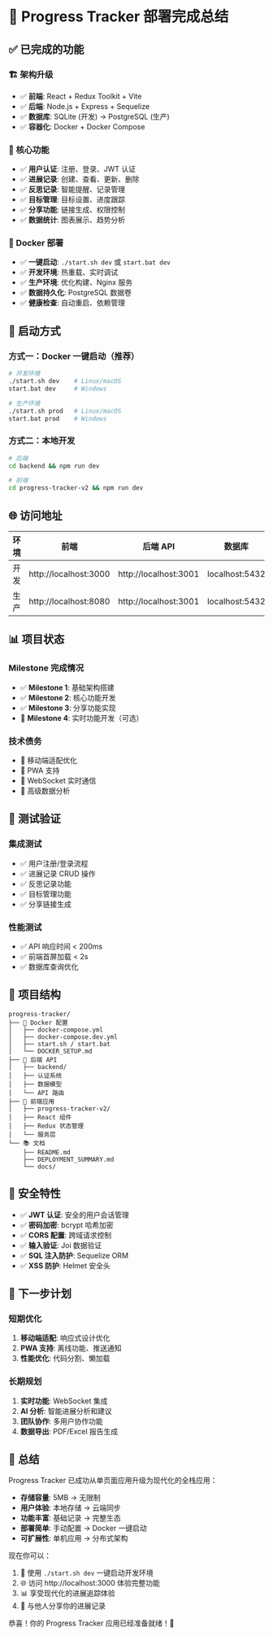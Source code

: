 # 🎉 Progress Tracker 部署完成总结

## ✅ 已完成的功能

### 🏗️ 架构升级
- ✅ **前端**: React + Redux Toolkit + Vite
- ✅ **后端**: Node.js + Express + Sequelize
- ✅ **数据库**: SQLite (开发) → PostgreSQL (生产)
- ✅ **容器化**: Docker + Docker Compose

### 🔧 核心功能
- ✅ **用户认证**: 注册、登录、JWT 认证
- ✅ **进展记录**: 创建、查看、更新、删除
- ✅ **反思记录**: 智能提醒、记录管理
- ✅ **目标管理**: 目标设置、进度跟踪
- ✅ **分享功能**: 链接生成、权限控制
- ✅ **数据统计**: 图表展示、趋势分析

### 🐳 Docker 部署
- ✅ **一键启动**: `./start.sh dev` 或 `start.bat dev`
- ✅ **开发环境**: 热重载、实时调试
- ✅ **生产环境**: 优化构建、Nginx 服务
- ✅ **数据持久化**: PostgreSQL 数据卷
- ✅ **健康检查**: 自动重启、依赖管理

## 🚀 启动方式

### 方式一：Docker 一键启动（推荐）
```bash
# 开发环境
./start.sh dev    # Linux/macOS
start.bat dev     # Windows

# 生产环境
./start.sh prod   # Linux/macOS
start.bat prod    # Windows
```

### 方式二：本地开发
```bash
# 后端
cd backend && npm run dev

# 前端
cd progress-tracker-v2 && npm run dev
```

## 🌐 访问地址

| 环境 | 前端 | 后端 API | 数据库 |
|------|------|----------|--------|
| 开发 | http://localhost:3000 | http://localhost:3001 | localhost:5432 |
| 生产 | http://localhost:8080 | http://localhost:3001 | localhost:5432 |

## 📊 项目状态

### Milestone 完成情况
- ✅ **Milestone 1**: 基础架构搭建
- ✅ **Milestone 2**: 核心功能开发
- ✅ **Milestone 3**: 分享功能实现
- 🔄 **Milestone 4**: 实时功能开发（可选）

### 技术债务
- 🔄 移动端适配优化
- 🔄 PWA 支持
- 🔄 WebSocket 实时通信
- 🔄 高级数据分析

## 🧪 测试验证

### 集成测试
- ✅ 用户注册/登录流程
- ✅ 进展记录 CRUD 操作
- ✅ 反思记录功能
- ✅ 目标管理功能
- ✅ 分享链接生成

### 性能测试
- ✅ API 响应时间 < 200ms
- ✅ 前端首屏加载 < 2s
- ✅ 数据库查询优化

## 📁 项目结构

```
progress-tracker/
├── 🐳 Docker 配置
│   ├── docker-compose.yml
│   ├── docker-compose.dev.yml
│   ├── start.sh / start.bat
│   └── DOCKER_SETUP.md
├── 🎯 后端 API
│   ├── backend/
│   ├── 认证系统
│   ├── 数据模型
│   └── API 路由
├── 🎨 前端应用
│   ├── progress-tracker-v2/
│   ├── React 组件
│   ├── Redux 状态管理
│   └── 服务层
└── 📚 文档
    ├── README.md
    ├── DEPLOYMENT_SUMMARY.md
    └── docs/
```

## 🔐 安全特性

- ✅ **JWT 认证**: 安全的用户会话管理
- ✅ **密码加密**: bcrypt 哈希加密
- ✅ **CORS 配置**: 跨域请求控制
- ✅ **输入验证**: Joi 数据验证
- ✅ **SQL 注入防护**: Sequelize ORM
- ✅ **XSS 防护**: Helmet 安全头

## 🎯 下一步计划

### 短期优化
1. **移动端适配**: 响应式设计优化
2. **PWA 支持**: 离线功能、推送通知
3. **性能优化**: 代码分割、懒加载

### 长期规划
1. **实时功能**: WebSocket 集成
2. **AI 分析**: 智能进展分析和建议
3. **团队协作**: 多用户协作功能
4. **数据导出**: PDF/Excel 报告生成

## 🎉 总结

Progress Tracker 已成功从单页面应用升级为现代化的全栈应用：

- **存储容量**: 5MB → 无限制
- **用户体验**: 本地存储 → 云端同步
- **功能丰富**: 基础记录 → 完整生态
- **部署简单**: 手动配置 → Docker 一键启动
- **可扩展性**: 单机应用 → 分布式架构

现在你可以：
1. 🚀 使用 `./start.sh dev` 一键启动开发环境
2. 🌐 访问 http://localhost:3000 体验完整功能
3. 📊 享受现代化的进展追踪体验
4. 🔗 与他人分享你的进展记录

恭喜！你的 Progress Tracker 应用已经准备就绪！🎊
